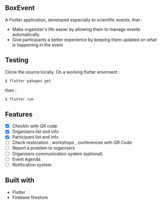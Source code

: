 ## BoxEvent

A Flutter application, developed especially to scientific events, that :
  - Make organizer's life easier by allowing them to manage events automatically.
  - Give participants a better experience by keeping them updated on what is happening in the event
  
## Testing
Clone the source locally.
On a working flutter envirment :
  
```sh
$ flutter pakages get
```
then :
  
```sh
$ flutter run 
```

## Features

- [x] CheckIn with QR code
- [x] Organisers list and info
- [x] Participant list and info
- [ ] Check restoration , workshops , conferences with QR Code
- [ ] Report a problem to organisers
- [ ] Organisers communication system (optional)
- [ ] Event Agenda
- [ ] Notification system

## Built with
  - Flutter 
  - Firebase firestore
